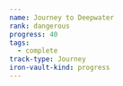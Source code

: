 ```yaml
---
name: Journey to Deepwater
rank: dangerous
progress: 40
tags:
  - complete
track-type: Journey
iron-vault-kind: progress
---
```



```iron-vault-track
```


